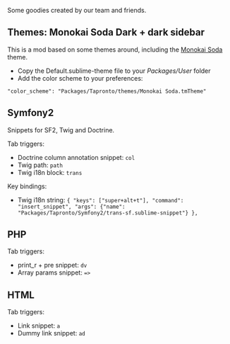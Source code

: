 Some goodies created by our team and friends.

Themes: Monokai Soda Dark + dark sidebar
-----

This is a mod based on some themes around, including the [Monokai Soda](https://github.com/mrlundis/Monokai-Dark-Soda.tmTheme) theme.

- Copy the Default.sublime-theme file to your *Packages/User* folder
- Add the color scheme to your preferences:

`"color_scheme": "Packages/Tapronto/themes/Monokai Soda.tmTheme"`

Symfony2
-----

Snippets for SF2, Twig and Doctrine.

Tab triggers:

- Doctrine column annotation snippet: `col`
- Twig path: `path`
- Twig i18n block: `trans`

Key bindings:

- Twig i18n string: `{ "keys": ["super+alt+t"], "command": "insert_snippet", "args": {"name": "Packages/Tapronto/Symfony2/trans-sf.sublime-snippet"} },`

PHP
-----

Tab triggers:

- print_r + pre snippet: `dv`
- Array params snippet: `=>`

HTML
-----

Tab triggers:

- Link snippet: `a`
- Dummy link snippet: `ad`
